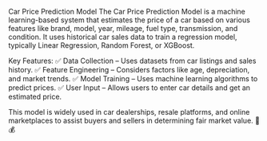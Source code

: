 Car Price Prediction Model
The Car Price Prediction Model is a machine learning-based system that estimates the price of a car based on various features like brand, model, year, mileage, fuel type, transmission, and condition. It uses historical car sales data to train a regression model, typically Linear Regression, Random Forest, or XGBoost.

Key Features:
✅ Data Collection – Uses datasets from car listings and sales history.
✅ Feature Engineering – Considers factors like age, depreciation, and market trends.
✅ Model Training – Uses machine learning algorithms to predict prices.
✅ User Input – Allows users to enter car details and get an estimated price.

This model is widely used in car dealerships, resale platforms, and online marketplaces to assist buyers and sellers in determining fair market value. 🚗💰
